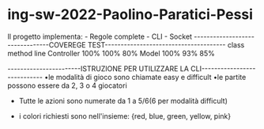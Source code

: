 # ing-sw-2022-Paolino-Paratici-Pessi

Il progetto implementa:
	- Regole complete
	- CLI
	- Socket
  --------------------------------COVEREGE TEST--------------------------------------
                class     method    line
  Controller    100%      100%      80%
  Model         100%      93%       85%
  
  -----------------------ISTRUZIONE PER UTILIZZARE LA CLI----------------------------
•le modalità di gioco sono chiamate easy e difficult
•le partite possono essere da 2, 3 o 4 giocatori

- Tutte le azioni sono numerate da 1 a 5/6(6 per modalità difficult)

- i colori richiesti sono nell'insieme: {red, blue, green, yellow, pink}
